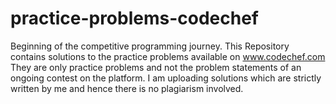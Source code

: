 # practice-problems-codechef
Beginning of the competitive programming journey.
This Repository contains solutions to the practice problems available on www.codechef.com
They are only practice problems and not the problem statements of an ongoing contest on the platform. 
I am uploading solutions which are strictly written by me and hence there is no plagiarism involved.
